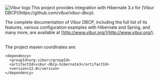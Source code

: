 <img align="left" src="http://www.vibur.org/img/vibur-130x130.png" alt="Vibur logo"> 
This project provides integration with Hibernate 3.x for [Vibur DBCP](https://github.com/vibur/vibur-dbcp).

The complete documentation of Vibur DBCP, including the full list of its features, various configuration 
examples with Hibernate and Spring, and many more, are available at [http://www.vibur.org/](http://www.vibur.org/).

<br>
The project maven coordinates are:

```
<dependency>
  <groupId>org.vibur</groupId>
  <artifactId>vibur-dbcp-hibernate3</artifactId>
  <version>12.0</version>
</dependency>   
```
